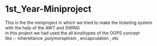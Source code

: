 # 1st_Year-Miniproject

This is the the miniproject in which we tried to make the ticketing system <br>
with the help of the AWT and SWING 
<br>
in this project we had used the all kind/types of the OOPS concept <br>
like :- inhereitance ,polymorophism , encapculation , etc

